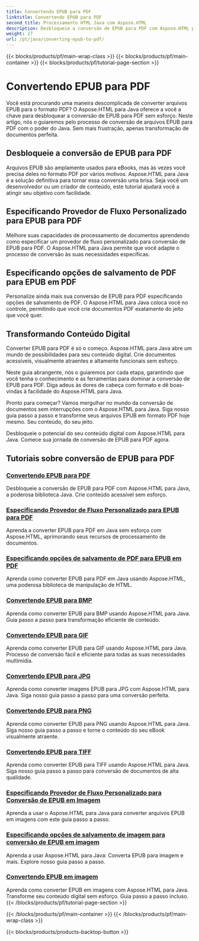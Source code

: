 ```yaml
---
title: Convertendo EPUB para PDF
linktitle: Convertendo EPUB para PDF
second_title: Processamento HTML Java com Aspose.HTML
description: Desbloqueie a conversão de EPUB para PDF com Aspose.HTML para Java, a poderosa biblioteca Java. Crie conteúdo acessível sem esforço.
weight: 27
url: /pt/java/converting-epub-to-pdf/
---
```


{{< blocks/products/pf/main-wrap-class >}}
{{< blocks/products/pf/main-container >}}
{{< blocks/products/pf/tutorial-page-section >}}

# Convertendo EPUB para PDF


Você está procurando uma maneira descomplicada de converter arquivos EPUB para o formato PDF? O Aspose.HTML para Java oferece a você a chave para desbloquear a conversão de EPUB para PDF sem esforço. Neste artigo, nós o guiaremos pelo processo de conversão de arquivos EPUB para PDF com o poder do Java. Sem mais frustração, apenas transformação de documentos perfeita.

## Desbloqueie a conversão de EPUB para PDF

Arquivos EPUB são amplamente usados para eBooks, mas às vezes você precisa deles no formato PDF por vários motivos. Aspose.HTML para Java é a solução definitiva para tornar essa conversão uma brisa. Seja você um desenvolvedor ou um criador de conteúdo, este tutorial ajudará você a atingir seu objetivo com facilidade.

## Especificando Provedor de Fluxo Personalizado para EPUB para PDF

Melhore suas capacidades de processamento de documentos aprendendo como especificar um provedor de fluxo personalizado para conversão de EPUB para PDF. O Aspose.HTML para Java permite que você adapte o processo de conversão às suas necessidades específicas.

## Especificando opções de salvamento de PDF para EPUB em PDF

Personalize ainda mais sua conversão de EPUB para PDF especificando opções de salvamento de PDF. O Aspose.HTML para Java coloca você no controle, permitindo que você crie documentos PDF exatamente do jeito que você quer.

## Transformando Conteúdo Digital

Converter EPUB para PDF é só o começo. Aspose.HTML para Java abre um mundo de possibilidades para seu conteúdo digital. Crie documentos acessíveis, visualmente atraentes e altamente funcionais sem esforço.

Neste guia abrangente, nós o guiaremos por cada etapa, garantindo que você tenha o conhecimento e as ferramentas para dominar a conversão de EPUB para PDF. Diga adeus às dores de cabeça com formato e dê boas-vindas à facilidade do Aspose.HTML para Java.

Pronto para começar? Vamos mergulhar no mundo da conversão de documentos sem interrupções com o Aspose.HTML para Java. Siga nosso guia passo a passo e transforme seus arquivos EPUB em formato PDF hoje mesmo. Seu conteúdo, do seu jeito.

Desbloqueie o potencial do seu conteúdo digital com Aspose.HTML para Java. Comece sua jornada de conversão de EPUB para PDF agora.
## Tutoriais sobre conversão de EPUB para PDF
### [Convertendo EPUB para PDF](./convert-epub-to-pdf/)
Desbloqueie a conversão de EPUB para PDF com Aspose.HTML para Java, a poderosa biblioteca Java. Crie conteúdo acessível sem esforço.
### [Especificando Provedor de Fluxo Personalizado para EPUB para PDF](./convert-epub-to-pdf-specify-custom-stream-provider/)
Aprenda a converter EPUB para PDF em Java sem esforço com Aspose.HTML, aprimorando seus recursos de processamento de documentos.
### [Especificando opções de salvamento de PDF para EPUB em PDF](./convert-epub-to-pdf-specify-pdf-save-options/)
Aprenda como converter EPUB para PDF em Java usando Aspose.HTML, uma poderosa biblioteca de manipulação de HTML.
### [Convertendo EPUB para BMP](./convert-epub-to-bmp/)
Aprenda como converter EPUB para BMP usando Aspose.HTML para Java. Guia passo a passo para transformação eficiente de conteúdo.
### [Convertendo EPUB para GIF](./convert-epub-to-gif/)
Aprenda como converter EPUB para GIF usando Aspose.HTML para Java. Processo de conversão fácil e eficiente para todas as suas necessidades multimídia.
### [Convertendo EPUB para JPG](./convert-epub-to-jpg/)
Aprenda como converter imagens EPUB para JPG com Aspose.HTML para Java. Siga nosso guia passo a passo para uma conversão perfeita.
### [Convertendo EPUB para PNG](./convert-epub-to-png/)
Aprenda como converter EPUB para PNG usando Aspose.HTML para Java. Siga nosso guia passo a passo e torne o conteúdo do seu eBook visualmente atraente.
### [Convertendo EPUB para TIFF](./convert-epub-to-tiff/)
Aprenda como converter EPUB para TIFF usando Aspose.HTML para Java. Siga nosso guia passo a passo para conversão de documentos de alta qualidade.
### [Especificando Provedor de Fluxo Personalizado para Conversão de EPUB em Imagem](./convert-epub-to-image-specify-custom-stream-provider/)
Aprenda a usar o Aspose.HTML para Java para converter arquivos EPUB em imagens com este guia passo a passo.
### [Especificando opções de salvamento de imagem para conversão de EPUB em imagem](./convert-epub-to-image-specify-image-save-options/)
Aprenda a usar Aspose.HTML para Java: Converta EPUB para imagem e mais. Explore nosso guia passo a passo.
### [Convertendo EPUB em imagem](./convert-epub-to-image/)
Aprenda como converter EPUB em imagens com Aspose.HTML para Java. Transforme seu conteúdo digital sem esforço. Guia passo a passo incluso.
{{< /blocks/products/pf/tutorial-page-section >}}

{{< /blocks/products/pf/main-container >}}
{{< /blocks/products/pf/main-wrap-class >}}

{{< blocks/products/products-backtop-button >}}
